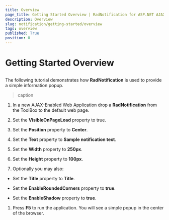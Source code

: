 ```yaml
---
title: Overview
page_title: Getting Started Overview | RadNotification for ASP.NET AJAX Documentation
description: Overview
slug: notification/getting-started/overview
tags: overview
published: True
position: 0
---
```


# Getting Started Overview



## 

The following tutorial demonstrates how **RadNotification** is used to provide a simple information popup.
>caption 



1. In a new AJAX-Enabled Web Application drop a **RadNotification** from the ToolBox to the default web page.

1. Set the **VisibleOnPageLoad** property to true.

1. Set the **Position** property to **Center**.

1. Set the **Text** property to **Sample notification text**.

1. Set the **Width** property to **250px**.

1. Set the **Height** property to **100px**.

1. Optionally you may also:

* Set the **Title** property to **Title**.

* Set the **EnableRoundedCorners** property to **true**.

* Set the **EnableShadow** property to **true**.

1. Press **F5** to run the application. You will see a simple popup in the center of the browser.

